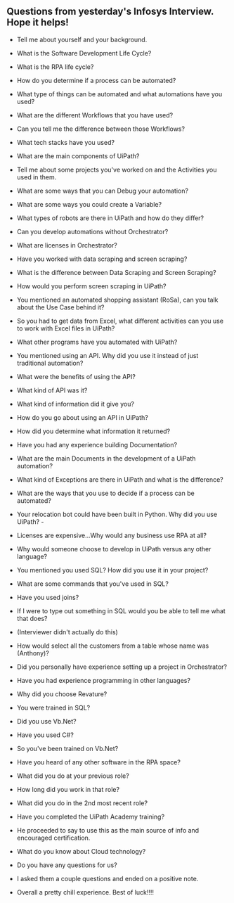 ## Questions from yesterday's Infosys Interview. Hope it helps!

- Tell me about yourself and your background. 
- What is the Software Development Life Cycle? 
- What is the RPA life cycle? 
- How do you determine if a process can be automated? 
- What type of things can be automated and what automations have you used? 
- What are the different Workflows that you have used? 
- Can you tell me the difference between those Workflows? 
- What tech stacks have you used? 
- What are the main components of UiPath? 
- Tell me about some projects you've worked on and the Activities you used in them. 
- What are some ways that you can Debug your automation? 
- What are some ways you could create a Variable?
- What types of robots are there in UiPath and how do they differ? 
- Can you develop automations without Orchestrator? 
- What are licenses in Orchestrator? 
- Have you worked with data scraping and screen scraping? 
- What is the difference between Data Scraping and Screen Scraping?
- How would you perform screen scraping in UiPath? 


- You mentioned an automated shopping assistant (RoSa), can you talk about the Use Case behind it?
- So you had to get data from Excel, what different activities can you use to work with Excel files in UiPath? 
- What other programs have you automated with UiPath? 
- You mentioned using an API. Why did you use it instead of just traditional automation? 
- What were the benefits of using the API? 
- What kind of API was it? 
- What kind of information did it give you? 
- How do you go about using an API in UiPath? 
- How did you determine what information it returned? 


- Have you had any experience building Documentation? 
- What are the main Documents in the development of a UiPath automation? 
- What kind of Exceptions are there in UiPath and what is the difference? 
- What are the ways that you use to decide if a process can be automated? 


- Your relocation bot could have been built in Python. Why did you use UiPath? -
- Licenses are expensive...Why would any business use RPA at all? 
- Why would someone choose to develop in UiPath versus any other language? 


- You mentioned you used SQL? How did you use it in your project?
- What are some commands that you've used in SQL? 
- Have you used joins? 
- If I were to type out something in SQL would you be able to tell me what that does? 
- (Interviewer didn't actually do this)

- How would select all the customers from a table whose name was (Anthony)? 
- Did you personally have experience setting up a project in Orchestrator? 
- Have you had experience programming in other languages? 
- Why did you choose Revature? 
- You were trained in SQL? 
- Did you use Vb.Net? 
- Have you used C#?
- So you've been trained on Vb.Net? 
- Have you heard of any other software in the RPA space? 

- What did you do at your previous role?
- How long did you work in that role? 
- What did you do in the 2nd most recent role? 
 
- Have you completed the UiPath Academy training? 
- He proceeded to say to use this as the main source of info and encouraged certification. 

- What do you know about Cloud technology? 

- Do you have any questions for us? 
- I asked them a couple questions and ended on a positive note. 

- Overall a pretty chill experience. Best of luck!!!! 